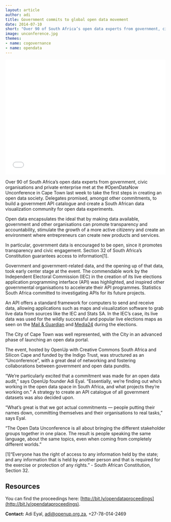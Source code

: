 ```yaml
---
layout: article
author: adi
title: Government commits to global open data movement
date: 2014-07-10
short: "Over 90 of South Africa’s open data experts from government, civic organisations and private enterprise met at the #OpenDataNow Unconference in Cape Town last week to take the first steps in creating an open data society"
image: unconference.jpg
themes:
- name: cogovernance
- name: opendata
---
```

<iframe style="width:100%;height:360px" width="360" height="640" src="//www.youtube.com/embed/zFidGnw90yY?rel=0" frameborder="0" allowfullscreen></iframe>

Over 90 of South Africa’s open data experts from government, civic organisations and private enterprise met at the #OpenDataNow Unconference in Cape Town last week to take the first steps in creating an open data society. Delegates promised, amongst other commitments, to build a government API catalogue and create a South African data visualization community for open data experiments.

Open data encapsulates the ideal that by making data available, government and other organisations can promote transparency and accountability, stimulate the growth of a more active citizenry and create an environment where entrepreneurs can create new products and services.

In particular, government data is encouraged to be open, since it promotes transparency and civic engagement. Section 32 of South Africa’s Constitution guarantees access to information[1].

Government and government-related data, and the opening up of that data, took early center stage at the event. The commendable work by the Independent Electoral Commission (IEC) in the creation of its live elections application programming interface (API) was highlighted, and inspired other governmental organisations to accelerate their API programmes. Statistics South Africa committed to investigating APIs for its future projects.

An API offers a standard framework for computers to send and receive data, allowing applications such as maps and visualization software to grab live data from sources like the IEC and Stats SA. In the IEC’s case, its live data was used for the wildly successful and popular live elections maps as seen on the [Mail & Guardian](http://mg.co.za/data/2014-05-07-live-elections-2014-results) and [Media24](http://www.news24.com/Elections/Results) during the elections.

The City of Cape Town was well represented, with the City in an advanced phase of launching an open data portal.

The event, hosted by OpenUp with Creative Commons South Africa and Silicon Cape and funded by the Indigo Trust, was structured as an “Unconference”, with a great deal of networking and fostering collaborations between government and open data pundits.

“We’re particularly excited that a commitment was made for an open data audit,” says OpenUp founder Adi Eyal. “Essentially, we’re finding out who’s working in the open data space in South Africa, and what projects they’re working on.” A strategy to create an API catalogue of all government datasets was also decided upon.

“What’s great is that we got actual commitments — people putting their names down, committing themselves and their organisations to real tasks,” says Eyal.

“The Open Data Unconference is all about bringing the different stakeholder groups together in one place. The result is people speaking the same language, about the same topics, even when coming from completely different worlds.”

[1]“Everyone has the right of access to any information held by the state; and any information that is held by another person and that is required for the exercise or protection of any rights.” - South African Constitution, Section 32.

## Resources
You can find the proceedings here: [http://bit.ly/opendataproceedings](http://bit.ly/opendataproceedings).

**Contact:** Adi Eyal, [adi@openup.org.za](mailto:adi@openup.org.za), +27-78-014-2469